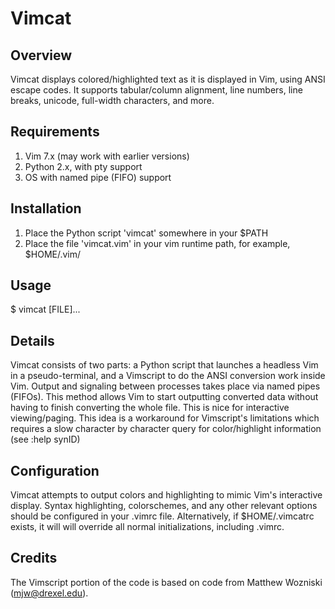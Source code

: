# Vimcat

## Overview

Vimcat displays colored/highlighted text as it is displayed in Vim, using ANSI escape codes. It supports tabular/column alignment, line numbers, line breaks, unicode, full-width characters, and more.

## Requirements

1. Vim 7.x (may work with earlier versions)
2. Python 2.x, with pty support
3. OS with named pipe (FIFO) support

## Installation

1. Place the Python script 'vimcat' somewhere in your $PATH
2. Place the file 'vimcat.vim' in your vim runtime path, for example, $HOME/.vim/

## Usage

$ vimcat [FILE]...

## Details

Vimcat consists of two parts: a Python script that launches a headless Vim in a pseudo-terminal, and a Vimscript to do the ANSI conversion work inside Vim. Output and signaling between processes takes place via named pipes (FIFOs). This method allows Vim to start outputting converted data without having to finish converting the whole file. This is nice for interactive viewing/paging. This idea is a workaround for Vimscript's limitations which requires a slow character by character query for color/highlight information (see :help synID)

## Configuration

Vimcat attempts to output colors and highlighting to mimic Vim's interactive display. Syntax highlighting, colorschemes, and any other relevant options should be configured in your .vimrc file. Alternatively, if $HOME/.vimcatrc exists, it will will override all normal initializations, including .vimrc.

## Credits

The Vimscript portion of the code is based on code from Matthew Wozniski (mjw@drexel.edu).
